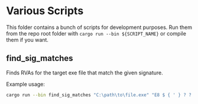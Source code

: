 # Various Scripts

This folder contains a bunch of scripts for development purposes.
Run them from the repo root folder with `cargo run --bin ${SCRIPT_NAME}`
or compile them if you want.

## find_sig_matches

Finds RVAs for the target exe file that match the given signature.

Example usage:
```bash
cargo run --bin find_sig_matches "C:\path\to\file.exe" "E8 $ { ' } ? ? ? ?"
```